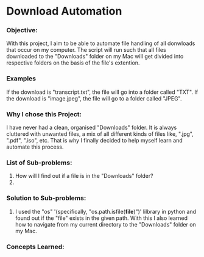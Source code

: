 # Download Automation

### Objective:
With this project, I aim to be able to automate file handling of all donwloads that occur on my computer. The script will run such that all files downloaded to the "Downloads" folder on my Mac will get divided into respective folders on the basis of the file's extention.

### Examples
If the download is "transcript.txt", the file will go into a folder called "TXT".
If the download is "image.jpeg", the file will go to a folder called "JPEG".

### Why I chose this Project:
I have never had a clean, organised "Downloads" folder. It is always cluttered with unwanted files, a mix of all different kinds of files like, ".jpg", ".pdf", ".iso", etc. That is why I finally decided to help myself learn and automate this process.

### List of Sub-problems:
1. How will I find out if a file is in the "Downloads" folder?
2. 


### Solution to Sub-problems:
1. I used the "os" '(specifically, "os.path.isfile(**file**)")' lilbrary in python and found out if the "file" exists in the given path. With this I also learned how to navigate from my current directory to the "Downloads" folder on my Mac.

### Concepts Learned:
